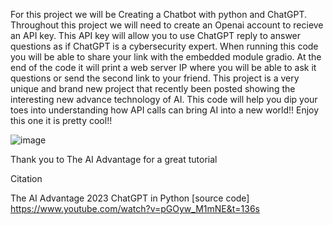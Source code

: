 For this project we will be Creating a Chatbot with python and ChatGPT.  Throughout this project we will need to create an Openai account to recieve an API key. This API key will allow you to use ChatGPT reply to answer questions as if ChatGPT is a cybersecurity expert.  When running this code you will be able to share your link with the embedded module gradio. At the end of the code it will print a web server IP where you will be able to ask it questions or send the second link to your friend.  This project is a very unique and brand new project that recently been posted showing the interesting new advance technology of AI. This code will help you dip your toes into understanding how API calls can bring AI into a new world!!  Enjoy this one it is pretty cool!!


![image](https://user-images.githubusercontent.com/122412432/232926680-7515740d-ee30-44fc-9100-2794ab1319ee.png)




Thank you to The AI Advantage for a great tutorial

Citation

The AI Advantage 2023 ChatGPT in Python [source code] https://www.youtube.com/watch?v=pGOyw_M1mNE&t=136s
